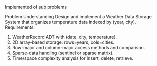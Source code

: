Implemented of sub problems 

Problem Understanding
Design and implement a Weather Data Storage System that organizes temperature data indexed by
(year, city).
Requirements:
1) WeatherRecord ADT with (date, city, temperature).
2) 2D array-based storage: rows=years, cols=cities.
3) Row-major and column-major access methods and comparison.
4) Sparse-data handling (sentinel or sparse matrix).
5) Time/space complexity analysis for insert, delete, retrieve.
